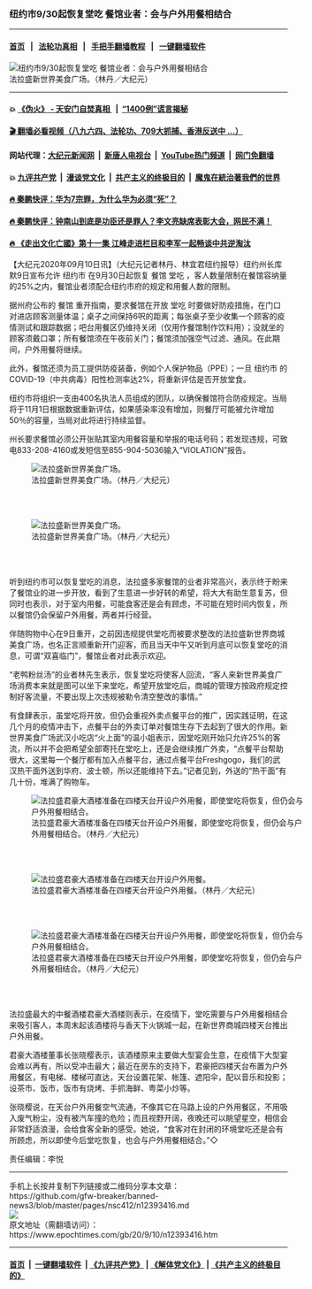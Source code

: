 ### 纽约市9/30起恢复堂吃  餐馆业者：会与户外用餐相结合
------------------------

#### [首页](https://github.com/gfw-breaker/banned-news3/blob/master/README.md) &nbsp;&nbsp;|&nbsp;&nbsp; [法轮功真相](https://github.com/begood0513/basic/blob/master/README.md)  &nbsp;&nbsp;|&nbsp;&nbsp; [手把手翻墙教程](https://github.com/gfw-breaker/guides/wiki)  &nbsp;&nbsp;|&nbsp;&nbsp; [一键翻墙软件](https://github.com/gfw-breaker/nogfw/blob/master/README.md)  



<div><img alt="纽约市9/30起恢复堂吃  餐馆业者：会与户外用餐相结合" class="attachment-djy_600_400 size-djy_600_400 wp-post-image" src="https://i.epochtimes.com/assets/uploads/2020/09/699f7e5a496eb09e0b89f053cb60f4bb-600x400.jpg"/>
<div class="caption">
 法拉盛新世界美食广场。（林丹／大纪元）
</div></div><hr/>

#### 💥 [《伪火》 - 天安门自焚真相 ](http://141.164.51.119:10000/videos/blog/weihuo.html)&nbsp; |&nbsp; [“1400例”谎言揭秘  ](http://141.164.51.119:10000/videos/blog/jiexi1400.html)

#### [ 🎬  翻墙必看视频（八九六四、法轮功、709大抓捕、香港反送中 ...）](https://github.com/gfw-breaker/links/blob/master/banned.md)

#### 网站代理：[大纪元新闻网](http://167.172.10.89:10080/gb/) &nbsp;|&nbsp; [新唐人电视台](http://167.172.10.89:8808/gb/)  &nbsp;|&nbsp; [YouTube热门频道](http://158.247.203.241/youtube.html) &nbsp;|&nbsp; [网门免翻墙](http://158.247.203.241:11000/show.aspx?name=ogHome)

#### 💥 [九评共产党](http://141.164.51.119:10000/videos/res/jiuping/)&nbsp; |&nbsp; [漫谈党文化](http://141.164.51.119:10000/videos/res/mtdwh/)&nbsp; |&nbsp; [共产主义的终极目的](http://141.164.51.119:10000/videos/res/zjmd/)&nbsp; |&nbsp; [魔鬼在統治著我們的世界](http://141.164.51.119:10000/videos/res/TheSpecter/)  

#### [ 🔥  秦鹏快评：华为7宗罪，为什么华为必须“死”？](http://141.164.51.119:10000/videos/news/qp01.html)

#### [ 🔥  秦鹏快评：钟南山到底是功臣还是罪人？李文亮缺席表彰大会，网民不满！](http://141.164.51.119:10000/videos/news/qp02.html)

#### [ 🔥  《走出文化亡國》第十一集 江峰走进栏目和李军一起畅谈中共逆淘汰](http://141.164.51.119:10000/videos/news/../res/zcwhwg/index.html)

<div><p>
 【大纪元2020年09月10日讯】（大纪元记者林丹、林宜君纽约报导）纽约州长库默9日宣布允许
 <ok href="https://www.epochtimes.com/gb/tag/%E7%BA%BD%E7%BA%A6%E5%B8%82.html">
  纽约市
 </ok>
 在9月30日起恢复
 <ok href="https://www.epochtimes.com/gb/tag/%E9%A4%90%E9%A6%86.html">
  餐馆
 </ok>
 <ok href="https://www.epochtimes.com/gb/tag/%E5%A0%82%E5%90%83.html">
  堂吃
 </ok>
 ，客人数量限制在餐馆容纳量的25%之内，餐馆业者须配合纽约市府的规定和用餐人数的限制。
</p>
<p>
 据州府公布的
 <ok href="https://www.epochtimes.com/gb/tag/%E9%A4%90%E9%A6%86.html">
  餐馆
 </ok>
 重开指南，要求餐馆在开放
 <ok href="https://www.epochtimes.com/gb/tag/%E5%A0%82%E5%90%83.html">
  堂吃
 </ok>
 时要做好防疫措施，在门口对进店顾客测量体温；桌子之间保持6呎的距离；每张桌子至少收集一个顾客的疫情测试和跟踪数据；吧台用餐区仍维持关闭（仅用作餐馆制作饮料用）；没就坐的顾客须戴口罩；所有餐馆须在午夜前关门；餐馆须加强空气过滤、通风。在此期间，户外用餐将继续。
</p>
<p>
 此外，餐馆还须为员工提供防疫装备，例如个人保护物品（PPE）；一旦
 <ok href="https://www.epochtimes.com/gb/tag/%E7%BA%BD%E7%BA%A6%E5%B8%82.html">
  纽约市
 </ok>
 的COVID-19（中共病毒）阳性检测率达2%，将重新评估是否开放堂食。
</p>
<p>
 纽约市将组织一支由400名执法人员组成的团队，以确保餐馆符合防疫规定。当局将于11月1日根据数据重新评估，如果感染率没有增加，则餐厅可能被允许增加50％的容量，当局对此将进行持续监督。
</p>
<p>
 州长要求餐馆必须公开张贴其室内用餐容量和举报的电话号码；若发现违规，可致电833-208-4160或发短信至855-904-5036输入“VIOLATION”报告。
</p>
<figure class="wp-caption aligncenter" id="12393421" style="width: 500px">
 <img alt="法拉盛新世界美食广场。" src="https://i.epochtimes.com/assets/uploads/2020/09/83df94567b832b4fffd1db55914bb209-450x338.jpg"/>
 <br/><figcaption class="wp-caption-text">
  法拉盛新世界美食广场。（林丹／大纪元）
 </figcaption><br/>
</figure><br/>
<figure class="wp-caption aligncenter" id="12393418" style="width: 500px">
 <img alt="法拉盛新世界美食广场。" src="https://i.epochtimes.com/assets/uploads/2020/09/5b36077a2d36862ddb2120b25b805d6b-450x338.jpg"/>
 <br/><figcaption class="wp-caption-text">
  法拉盛新世界美食广场。（林丹／大纪元）
 </figcaption><br/>
</figure><br/>
<p>
 听到纽约市可以恢复堂吃的消息，法拉盛多家餐馆的业者非常高兴，表示终于盼来了餐馆业的进一步开放，看到了生意进一步好转的希望，将大大有助生意复苏，但同时也表示，对于室内用餐，可能食客还是会有顾虑，不可能在短时间内恢复，所以餐馆仍会保留户外用餐，两者并行经营。
</p>
<p>
 伴随购物中心在9日重开，之前因违规提供堂吃而被要求整改的法拉盛新世界商城美食广场，也名正言顺重新开门迎客，而且当天中午又听到月底可以恢复堂吃的消息，可谓“双喜临门”，餐馆业者对此表示欢迎。
</p>
<p>
 “老鸭粉丝汤”的业者林先生表示，恢复堂吃将使客人回流，“客人来新世界美食广场消费本来就是图可以坐下来堂吃，希望开放堂吃后，商城的管理方按政府规定控制好客流量，不要出现上次违规被勒令清空整改的事情。”
</p>
<p>
 有食肆表示，虽堂吃将开放，但仍会重视外卖点餐平台的推广，因实践证明，在这几个月的疫情冲击下，点餐平台的外卖订单对餐馆生存下去起到了很大的作用。新世界美食广场武汉小吃店“火上面”的温小姐表示，因堂吃刚开始只允许25%的客流，所以并不会把希望全部寄托在堂吃上，还是会继续推广外卖，“点餐平台帮助很大，这里每一个餐厅都有加入点餐平台，通过点餐平台Freshgogo，我们的武汉热干面外送到华府、波士顿，所以还能维持下去。”记者见到，外送的“热干面”有几十份，堆满了购物车。
</p>
<figure class="wp-caption aligncenter" id="12393428" style="width: 500px">
 <img alt="法拉盛君豪大酒楼准备在四楼天台开设户外用餐，即使堂吃将恢复，但仍会与户外用餐相结合。" src="https://i.epochtimes.com/assets/uploads/2020/09/21aa89751ad8d696482aa017b9e959bd-450x338.jpg"/>
 <br/><figcaption class="wp-caption-text">
  法拉盛君豪大酒楼准备在四楼天台开设户外用餐，即使堂吃将恢复，但仍会与户外用餐相结合。（林丹／大纪元）
 </figcaption><br/>
</figure><br/>
<figure class="wp-caption aligncenter" id="12393426" style="width: 500px">
 <img alt="法拉盛君豪大酒楼准备在四楼天台开设户外用餐。" src="https://i.epochtimes.com/assets/uploads/2020/09/e9dce2185d91ccfabbb189cafbde69fc-450x338.jpg"/>
 <br/><figcaption class="wp-caption-text">
  法拉盛君豪大酒楼准备在四楼天台开设户外用餐。（林丹／大纪元）
 </figcaption><br/>
</figure><br/>
<figure class="wp-caption aligncenter" id="12393424" style="width: 500px">
 <img alt="法拉盛君豪大酒楼准备在四楼天台开设户外用餐，即使堂吃将恢复，但仍会与户外用餐相结合。" src="https://i.epochtimes.com/assets/uploads/2020/09/0b7c84e1b34c585ed8671247d7dde615-450x338.jpg"/>
 <br/><figcaption class="wp-caption-text">
  法拉盛君豪大酒楼准备在四楼天台开设户外用餐，即使堂吃将恢复，但仍会与户外用餐相结合。（林丹／大纪元）
 </figcaption><br/>
</figure><br/>
<p>
 法拉盛最大的中餐酒楼君豪大酒楼则表示，在疫情下，堂吃需要与户外用餐相结合来吸引客人，本周末起该酒楼将与香天下火锅城一起，在新世界商城四楼天台推出户外用餐。
</p>
<p>
 君豪大酒楼董事长张晓樱表示，该酒楼原来主要做大型宴会生意，在疫情下大型宴会难以再有，所以受冲击最大；最近在房东的支持下，君豪把四楼天台布置为户外用餐区，有电梯、楼梯可直达，天台设置花架、帐篷、遮阳伞，配以音乐和投影；设茶市、饭市，饭市有烧烤、手抓海鲜、粤菜小炒等。
</p>
<p>
 张晓樱说，在天台户外用餐空气流通，不像其它在马路上设的户外用餐区，不用吸入废气粉尘，没有被汽车撞的危险；而且视野开阔，夜晚还可以眺望星空，相信会非常舒适浪漫，会给食客全新的感受。她说，“食客对在封闭的环境堂吃还是会有所顾虑，所以即使今后堂吃恢复，也会与户外用餐相结合。”◇
</p>
<p>
 责任编辑：李悦
</p>
</div>
<hr/>
手机上长按并复制下列链接或二维码分享本文章：<br/>
https://github.com/gfw-breaker/banned-news3/blob/master/pages/nsc412/n12393416.md <br/>
<a href='https://github.com/gfw-breaker/banned-news3/blob/master/pages/nsc412/n12393416.md'><img src='https://github.com/gfw-breaker/banned-news3/blob/master/pages/nsc412/n12393416.md.png'/></a> <br/>
原文地址（需翻墙访问）：https://www.epochtimes.com/gb/20/9/10/n12393416.htm


------------------------
#### [首页](https://github.com/gfw-breaker/banned-news3/blob/master/README.md) &nbsp;|&nbsp; [一键翻墙软件](https://github.com/gfw-breaker/nogfw/blob/master/README.md) &nbsp;| [《九评共产党》](https://github.com/gfw-breaker/9ping.md/blob/master/README.md#九评之一评共产党是什么) | [《解体党文化》](https://github.com/gfw-breaker/jtdwh.md/blob/master/README.md) | [《共产主义的终极目的》](https://github.com/gfw-breaker/gczydzjmd.md/blob/master/README.md)


<img src='http://gfw-breaker.win/banned-news3/pages/nsc412/n12393416.md' width='0px' height='0px'/>